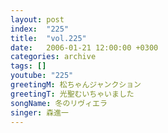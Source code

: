 ```yaml
---
layout: post
index:  "225"
title:  "vol.225"
date:   2006-01-21 12:00:00 +0300
categories: archive
tags: []
youtube: "225"
greetingM: 松ちゃんジャンクション
greetingT: 光聖むいちゃいました
songName: 冬のリヴィエラ
singer: 森進一
---
```

